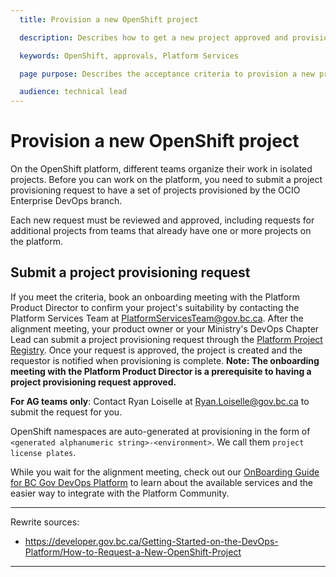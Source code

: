 ```yaml
---
  title: Provision a new OpenShift project

  description: Describes how to get a new project approved and provisioned in OpenShift

  keywords: OpenShift, approvals, Platform Services

  page purpose: Describes the acceptance criteria to provision a new project on the OpenShift platform and the process to get the project setup.

  audience: technical lead
---
```


# Provision a new OpenShift project

On the OpenShift platform, different teams organize their work in isolated projects. Before you can work on the platform, you need to submit a project provisioning request to have a set of projects provisioned by the OCIO Enterprise DevOps branch.

Each new request must be reviewed and approved, including requests for additional projects from teams that already have one or more projects on the platform.

## Submit a project provisioning request

If you meet the criteria, book an onboarding meeting with the Platform Product Director to confirm your project's suitability by contacting the Platform Services Team at PlatformServicesTeam@gov.bc.ca. After the alignment meeting, your product owner or your Ministry's DevOps Chapter Lead can submit a project provisioning request through the [Platform Project Registry](https://registry.developer.gov.bc.ca/public-landing). Once your request is  approved, the project is created and the requestor is notified when provisioning is complete. 
**Note: The onboarding meeting with the Platform Product Director is a prerequisite to having a project provisioning request approved.**

**For AG teams only**: Contact Ryan Loiselle at Ryan.Loiselle@gov.bc.ca to submit the request for you. <!-- same as above? Is there a generic alt for this? -->

OpenShift namespaces are auto-generated at provisioning in the form of `<generated alphanumeric string>-<environment>`. We call them `project license plates`.

While you wait for the alignment meeting, check out our [OnBoarding Guide for BC Gov DevOps Platform](https://docs.google.com/presentation/d/1UcT0b2YTPki_o0et9ZCLKv8vF19eYakJQitU85TAeD4/edit?usp=sharing) to learn about the available services and the easier way to integrate with the Platform Community.

---
Rewrite sources:
* https://developer.gov.bc.ca/Getting-Started-on-the-DevOps-Platform/How-to-Request-a-New-OpenShift-Project
---
